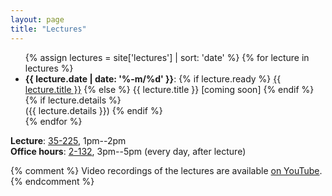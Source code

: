 ```yaml
---
layout: page
title: "Lectures"
---
```


<ul class="double-spaced">
  {% assign lectures = site['lectures'] | sort: 'date' %}
  {% for lecture in lectures %}
    <li>
      <strong>{{ lecture.date | date: '%-m/%d' }}</strong>:
      {% if lecture.ready %}
        <a href="{{ lecture.url }}">{{ lecture.title }}</a>
      {% else %}
        {{ lecture.title }} [coming soon]
      {% endif %}
      {% if lecture.details %}
        <br>
        ({{ lecture.details }})
      {% endif %}
    </li>
  {% endfor %}
</ul>

**Lecture**: [35-225](https://whereis.mit.edu/?go=35), 1pm--2pm<br>
**Office hours**: [2-132](https://whereis.mit.edu/?go=2), 3pm--5pm (every day, after lecture)

{% comment %}
Video recordings of the lectures are available <a href="https://www.youtube.com/@dcai-course">on YouTube</a>.
{% endcomment %}
